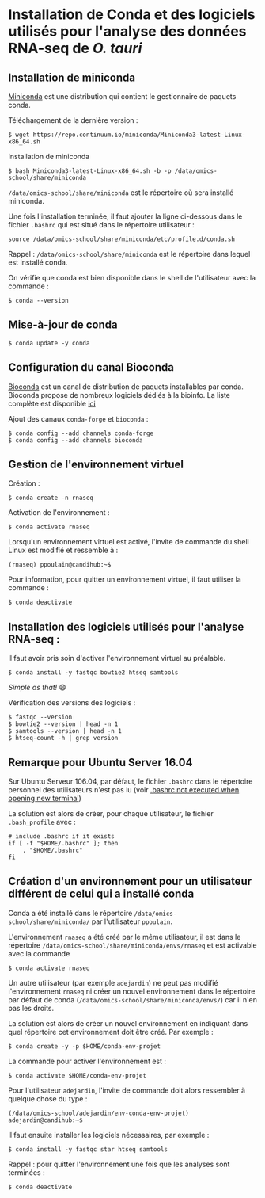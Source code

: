 # Installation de Conda et des logiciels utilisés pour l'analyse des données RNA-seq de *O. tauri*

## Installation de miniconda

[Miniconda](https://conda.io/miniconda.html) est une distribution qui contient le gestionnaire de paquets conda.

Téléchargement de la dernière version :

```
$ wget https://repo.continuum.io/miniconda/Miniconda3-latest-Linux-x86_64.sh
```

Installation de miniconda
```
$ bash Miniconda3-latest-Linux-x86_64.sh -b -p /data/omics-school/share/miniconda
```

`/data/omics-school/share/miniconda` est le répertoire où sera installé miniconda.

Une fois l'installation terminée, il faut ajouter la ligne ci-dessous dans le fichier `.bashrc` qui est situé dans le répertoire utilisateur :
```
source /data/omics-school/share/miniconda/etc/profile.d/conda.sh
```

Rappel : `/data/omics-school/share/miniconda` est le répertoire dans lequel est installé conda.

On vérifie que conda est bien disponible dans le shell de l'utilisateur avec la commande :
```
$ conda --version
```

## Mise-à-jour de conda
```
$ conda update -y conda
```

## Configuration du canal Bioconda

[Bioconda](https://bioconda.github.io/) est un canal de distribution de paquets installables par conda. Bioconda propose de nombreux logiciels dédiés à la bioinfo. La liste complète est disponible [ici](https://bioconda.github.io/recipes.html)

Ajout des canaux `conda-forge` et `bioconda` :
```
$ conda config --add channels conda-forge
$ conda config --add channels bioconda
```

## Gestion de l'environnement virtuel

Création :
```
$ conda create -n rnaseq
```

Activation de l'environnement :
```
$ conda activate rnaseq
```

Lorsqu'un environnement virtuel est activé, l'invite de commande du shell Linux est modifié et ressemble à :
```
(rnaseq) ppoulain@candihub:~$
```

Pour information, pour quitter un environnement virtuel, il faut utiliser la commande :
```
$ conda deactivate
```

## Installation des logiciels utilisés pour l'analyse RNA-seq :

Il faut avoir pris soin d'activer l'environnement virtuel au préalable.

```
$ conda install -y fastqc bowtie2 htseq samtools
```

*Simple as that!* :smile:


Vérification des versions des logiciels :
```
$ fastqc --version
$ bowtie2 --version | head -n 1
$ samtools --version | head -n 1
$ htseq-count -h | grep version
```


## Remarque pour Ubuntu Server 16.04

Sur Ubuntu Serveur 106.04, par défaut, le fichier `.bashrc` dans le répertoire personnel des utilisateurs n'est pas lu (voir [.bashrc not executed when opening new terminal](https://askubuntu.com/questions/161249/bashrc-not-executed-when-opening-new-terminal))

La solution est alors de créer, pour chaque utilisateur, le fichier `.bash_profile` avec :
```
# include .bashrc if it exists
if [ -f "$HOME/.bashrc" ]; then
    . "$HOME/.bashrc"
fi
```

## Création d'un environnement pour un utilisateur différent de celui qui a installé conda

Conda a été installé dans le répertoire `/data/omics-school/share/miniconda/` par l'utilisateur `ppoulain`.

L'environnement `rnaseq` a été créé par le même utilisateur, il est dans le répertoire `/data/omics-school/share/miniconda/envs/rnaseq`
et est activable avec la commande
```
$ conda activate rnaseq
```

Un autre utilisateur (par exemple `adejardin`) ne peut pas modifié l'environnement `rnaseq` ni créer un nouvel environnement dans le répertoire par défaut de conda (`/data/omics-school/share/miniconda/envs/`) car il n'en pas les droits.

La solution est alors de créer un nouvel environnement en indiquant dans quel répertoire cet environnement doit être créé. Par exemple :
```
$ conda create -y -p $HOME/conda-env-projet
```

La commande pour activer l'environnement est :
```
$ conda activate $HOME/conda-env-projet
```

Pour l'utilisateur `adejardin`, l'invite de commande doit alors ressembler à quelque chose du type :
```
(/data/omics-school/adejardin/env-conda-env-projet) adejardin@candihub:~$
```

Il faut ensuite installer les logiciels nécessaires, par exemple :
```
$ conda install -y fastqc star htseq samtools
```

Rappel : pour quitter l'environnement une fois que les analyses sont terminées :
```
$ conda deactivate
```
